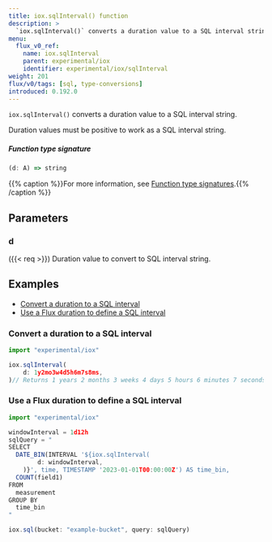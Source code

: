 ```yaml
---
title: iox.sqlInterval() function
description: >
  `iox.sqlInterval()` converts a duration value to a SQL interval string.
menu:
  flux_v0_ref:
    name: iox.sqlInterval
    parent: experimental/iox
    identifier: experimental/iox/sqlInterval
weight: 201
flux/v0/tags: [sql, type-conversions]
introduced: 0.192.0
---
```


<!------------------------------------------------------------------------------

IMPORTANT: This page was generated from comments in the Flux source code. Any
edits made directly to this page will be overwritten the next time the
documentation is generated. 

To make updates to this documentation, update the function comments above the
function definition in the Flux source code:

https://github.com/influxdata/flux/blob/master/stdlib/experimental/iox/iox.flux#L96-L113

Contributing to Flux: https://github.com/influxdata/flux#contributing
Fluxdoc syntax: https://github.com/influxdata/flux/blob/master/docs/fluxdoc.md

------------------------------------------------------------------------------->

`iox.sqlInterval()` converts a duration value to a SQL interval string.

Duration values must be positive to work as a SQL interval string.

##### Function type signature

```js
(d: A) => string
```

{{% caption %}}For more information, see [Function type signatures](/flux/v0/function-type-signatures/).{{% /caption %}}

## Parameters

### d
({{< req >}})
Duration value to convert to SQL interval string.




## Examples

- [Convert a duration to a SQL interval](#convert-a-duration-to-a-sql-interval)
- [Use a Flux duration to define a SQL interval](#use-a-flux-duration-to-define-a-sql-interval)

### Convert a duration to a SQL interval

```js
import "experimental/iox"

iox.sqlInterval(
    d: 1y2mo3w4d5h6m7s8ms,
)// Returns 1 years 2 months 3 weeks 4 days 5 hours 6 minutes 7 seconds 8 milliseconds


```


### Use a Flux duration to define a SQL interval

```js
import "experimental/iox"

windowInterval = 1d12h
sqlQuery = "
SELECT
  DATE_BIN(INTERVAL '${iox.sqlInterval(
        d: windowInterval,
    )}', time, TIMESTAMP '2023-01-01T00:00:00Z') AS time_bin,
  COUNT(field1)
FROM
  measurement
GROUP BY
  time_bin
"

iox.sql(bucket: "example-bucket", query: sqlQuery)

```

